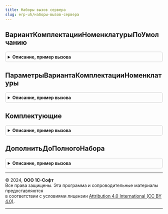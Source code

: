 ```yaml
---
title: Наборы вызов сервера
slug: erp-uh/наборы-вызов-сервера
---
```



## ВариантКомплектацииНоменклатурыПоУмолчанию
<details style="margin: 1em 0; padding: 0.5em; border: 1px solid #ccc; border-radius: 6px;">

<summary style="font-weight: bold; cursor: pointer;">Описание, пример вызова</summary>

```bsl

// Функция возвращает вариант комплектации номенклатуры по-умолчанию
//
// Параметры:
//  Номенклатура - СправочникСсылка.Номенклатура - Позиция номенклатуры.
//  Характеристика - СправочникСсылка.ХарактеристикиНоменклатуры - Характеристика номенклатуры.
//
// Возвращаемое значение:
//  СправочникСсылка.ВариантыКомплектацииНоменклатуры - Вариант комплектации по-умолчанию.
//
Функция ВариантКомплектацииНоменклатурыПоУмолчанию(Знач Номенклатура, Знач Характеристика) Экспорт
```

Пример вызова
```bsl
Результат = НаборыВызовСервера.ВариантКомплектацииНоменклатурыПоУмолчанию(Номенклатура, Характеристика) 
```
</details>

## ПараметрыВариантаКомплектацииНоменклатуры
<details style="margin: 1em 0; padding: 0.5em; border: 1px solid #ccc; border-radius: 6px;">

<summary style="font-weight: bold; cursor: pointer;">Описание, пример вызова</summary>

```bsl

// Функция возвращает параметры варианта комплектации номенклатуры
//
// Параметры:
//  Номенклатура - СправочникСсылка.Номенклатура - Позиция номенклатуры.
//  Характеристика - СправочникСсылка.ХарактеристикиНоменклатуры - Характеристика номенклатуры.
//
// Возвращаемое значение:
//  Неопределено, Структура - Структура со свойствами:
//   * ВариантКомплектацииНоменклатуры - СправочникСсылка.ВариантыКомплектацииНоменклатуры - Вариант комплектации.
//   * ВариантРасчетаЦеныНабора - ПеречислениеСсылка.ВариантыРасчетаЦенНаборов - Вариант расчета цены набора.
//   * ВариантПредставленияНабораВПечатныхФормах - ПеречислениеСсылка.ВариантыПредставленияНаборовВПечатныхФормах -
//                                                 Вариант предоставления в печатных формах.
//   * Комплектующие - ТаблицаЗначений - Комплектующие.
//   * НоменклатураОсновногоКомпонента - СправочникСсылка.Номенклатура - Номенклатура основного компонента.
//   * ХарактеристикаОсновногоКомпонента - СправочникСсылка.ХарактеристикиНоменклатуры - Характеристика основного компонента.
//
Функция ПараметрыВариантаКомплектацииНоменклатуры(Знач Номенклатура, Знач Характеристика) Экспорт
```

Пример вызова
```bsl
Результат = НаборыВызовСервера.ПараметрыВариантаКомплектацииНоменклатуры(Номенклатура, Характеристика) 
```
</details>

## Комплектующие
<details style="margin: 1em 0; padding: 0.5em; border: 1px solid #ccc; border-radius: 6px;">

<summary style="font-weight: bold; cursor: pointer;">Описание, пример вызова</summary>

```bsl

// Функция возвращает комплектующие набора, их цены и остатки на складах
//
// Параметры:
//  Параметры - Структура - Описание параметров набора.
//  ДополнительныеПараметры - Структура - Прочие параметры (Расчет цен и остатков).
//
// Возвращаемое значение:
//  Массив - Массив с комплектующими набора.
//
Функция Комплектующие(Параметры, ДополнительныеПараметры) Экспорт
```

Пример вызова
```bsl
Результат = НаборыВызовСервера.Комплектующие(Параметры, ДополнительныеПараметры) 
```
</details>

## ДополнитьДоПолногоНабора
<details style="margin: 1em 0; padding: 0.5em; border: 1px solid #ccc; border-radius: 6px;">

<summary style="font-weight: bold; cursor: pointer;">Описание, пример вызова</summary>

```bsl

// Процедура дополняет массив строк табличной части оставшимися строками наборов,
// если указанные наборы в массиве строк представлены не полностью.
//
// Параметры:
//  ТабличнаяЧасть - ТабличнаяЧасть - Табличная часть.
//  МассивСтрок - Массив - Строки табличной части для дополнения.
//  УчитыватьКодСтроки - Булево - Признак учета кода строки.
//
Процедура ДополнитьДоПолногоНабора(ТабличнаяЧасть, МассивСтрок, УчитыватьКодСтроки = Ложь) Экспорт
```

Пример вызова
```bsl
НаборыВызовСервера.ДополнитьДоПолногоНабора(ТабличнаяЧасть, МассивСтрок, УчитыватьКодСтроки);
```
</details>

---

© 2024, **ООО 1С-Софт**  
Все права защищены. Эта программа и сопроводительные материалы предоставляются  
в соответствии с условиями лицензии [Attribution 4.0 International (CC BY 4.0)](https://creativecommons.org/licenses/by/4.0/legalcode).

---
